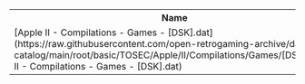 <table>
<tr><th>Name</th><th>Size</th></tr>
<tr><td>[Apple II - Compilations - Games - [DSK].dat](https://raw.githubusercontent.com/open-retrogaming-archive/dat-catalog/main/root/basic/TOSEC/Apple/II/Compilations/Games/[DSK]/Apple II - Compilations - Games - [DSK].dat)</td><td>57402</td></tr>
</table>
